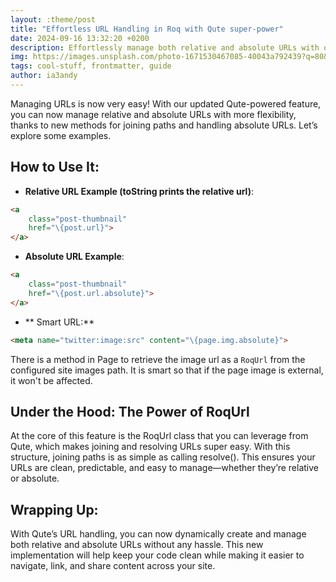 ```yaml
---
layout: :theme/post
title: "Effortless URL Handling in Roq with Qute super-power"
date: 2024-09-16 13:32:20 +0200
description: Effortlessly manage both relative and absolute URLs with our enhanced Qute-powered feature. Utilizing the RoqUrl class, you can easily join and resolve paths, ensuring clean and predictable URLs. This update simplifies URL handling, making your code more efficient and your content easier to navigate and share.
img: https://images.unsplash.com/photo-1671530467085-40043a792439?q=80&w=3474&auto=format&fit=crop&ixlib=rb-4.0.3&ixid=M3wxMjA3fDB8MHxwaG90by1wYWdlfHx8fGVufDB8fHx8fA%3D%3D
tags: cool-stuff, frontmatter, guide
author: ia3andy
---
```


Managing URLs is now very easy! With our updated Qute-powered feature, you can now manage relative and absolute URLs with more flexibility, thanks to new methods for joining paths and handling absolute URLs. Let’s explore some examples.

## How to Use It:

- **Relative URL Example (toString prints the relative url)**:
```html
<a 
    class="post-thumbnail" 
    href="\{post.url}">
</a>
```

- **Absolute URL Example**:
```html
<a 
    class="post-thumbnail" 
    href="\{post.url.absolute}">
</a>
```

- ** Smart URL:**
```html
<meta name="twitter:image:src" content="\{page.img.absolute}">
```

There is a method in Page to retrieve the image url as a `RoqUrl` from the configured site images path. It is smart so that if the page image is external, it won't be affected.

## Under the Hood: The Power of RoqUrl

At the core of this feature is the RoqUrl class that you can leverage from Qute, which makes joining and resolving URLs super easy. With this structure, joining paths is as simple as calling resolve(). This ensures your URLs are clean, predictable, and easy to manage—whether they’re relative or absolute.

## Wrapping Up:

With Qute’s URL handling, you can now dynamically create and manage both relative and absolute URLs without any hassle. This new implementation will help keep your code clean while making it easier to navigate, link, and share content across your site.